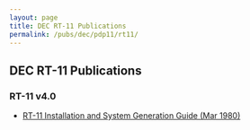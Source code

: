 ```yaml
---
layout: page
title: DEC RT-11 Publications
permalink: /pubs/dec/pdp11/rt11/
---
```


DEC RT-11 Publications
---

### RT-11 v4.0

- [RT-11 Installation and System Generation Guide (Mar 1980)](https://1drv.ms/b/s!ArcO_mFRe1Z9gp5NxChbciXj9eVbrQ)
